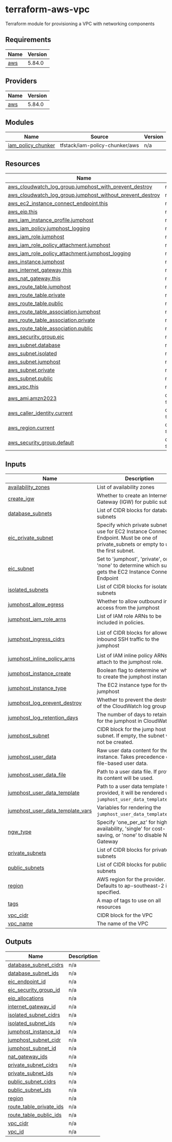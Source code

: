# terraform-aws-vpc

Terraform module for provisioning a VPC with networking components

## Requirements

| Name | Version |
|------|---------|
| <a name="requirement_aws"></a> [aws](#requirement\_aws) | 5.84.0 |

## Providers

| Name | Version |
|------|---------|
| <a name="provider_aws"></a> [aws](#provider\_aws) | 5.84.0 |

## Modules

| Name | Source | Version |
|------|--------|---------|
| <a name="module_iam_policy_chunker"></a> [iam\_policy\_chunker](#module\_iam\_policy\_chunker) | tfstack/iam-policy-chunker/aws | n/a |

## Resources

| Name | Type |
|------|------|
| [aws_cloudwatch_log_group.jumphost_with_prevent_destroy](https://registry.terraform.io/providers/hashicorp/aws/5.84.0/docs/resources/cloudwatch_log_group) | resource |
| [aws_cloudwatch_log_group.jumphost_without_prevent_destroy](https://registry.terraform.io/providers/hashicorp/aws/5.84.0/docs/resources/cloudwatch_log_group) | resource |
| [aws_ec2_instance_connect_endpoint.this](https://registry.terraform.io/providers/hashicorp/aws/5.84.0/docs/resources/ec2_instance_connect_endpoint) | resource |
| [aws_eip.this](https://registry.terraform.io/providers/hashicorp/aws/5.84.0/docs/resources/eip) | resource |
| [aws_iam_instance_profile.jumphost](https://registry.terraform.io/providers/hashicorp/aws/5.84.0/docs/resources/iam_instance_profile) | resource |
| [aws_iam_policy.jumphost_logging](https://registry.terraform.io/providers/hashicorp/aws/5.84.0/docs/resources/iam_policy) | resource |
| [aws_iam_role.jumphost](https://registry.terraform.io/providers/hashicorp/aws/5.84.0/docs/resources/iam_role) | resource |
| [aws_iam_role_policy_attachment.jumphost](https://registry.terraform.io/providers/hashicorp/aws/5.84.0/docs/resources/iam_role_policy_attachment) | resource |
| [aws_iam_role_policy_attachment.jumphost_logging](https://registry.terraform.io/providers/hashicorp/aws/5.84.0/docs/resources/iam_role_policy_attachment) | resource |
| [aws_instance.jumphost](https://registry.terraform.io/providers/hashicorp/aws/5.84.0/docs/resources/instance) | resource |
| [aws_internet_gateway.this](https://registry.terraform.io/providers/hashicorp/aws/5.84.0/docs/resources/internet_gateway) | resource |
| [aws_nat_gateway.this](https://registry.terraform.io/providers/hashicorp/aws/5.84.0/docs/resources/nat_gateway) | resource |
| [aws_route_table.jumphost](https://registry.terraform.io/providers/hashicorp/aws/5.84.0/docs/resources/route_table) | resource |
| [aws_route_table.private](https://registry.terraform.io/providers/hashicorp/aws/5.84.0/docs/resources/route_table) | resource |
| [aws_route_table.public](https://registry.terraform.io/providers/hashicorp/aws/5.84.0/docs/resources/route_table) | resource |
| [aws_route_table_association.jumphost](https://registry.terraform.io/providers/hashicorp/aws/5.84.0/docs/resources/route_table_association) | resource |
| [aws_route_table_association.private](https://registry.terraform.io/providers/hashicorp/aws/5.84.0/docs/resources/route_table_association) | resource |
| [aws_route_table_association.public](https://registry.terraform.io/providers/hashicorp/aws/5.84.0/docs/resources/route_table_association) | resource |
| [aws_security_group.eic](https://registry.terraform.io/providers/hashicorp/aws/5.84.0/docs/resources/security_group) | resource |
| [aws_subnet.database](https://registry.terraform.io/providers/hashicorp/aws/5.84.0/docs/resources/subnet) | resource |
| [aws_subnet.isolated](https://registry.terraform.io/providers/hashicorp/aws/5.84.0/docs/resources/subnet) | resource |
| [aws_subnet.jumphost](https://registry.terraform.io/providers/hashicorp/aws/5.84.0/docs/resources/subnet) | resource |
| [aws_subnet.private](https://registry.terraform.io/providers/hashicorp/aws/5.84.0/docs/resources/subnet) | resource |
| [aws_subnet.public](https://registry.terraform.io/providers/hashicorp/aws/5.84.0/docs/resources/subnet) | resource |
| [aws_vpc.this](https://registry.terraform.io/providers/hashicorp/aws/5.84.0/docs/resources/vpc) | resource |
| [aws_ami.amzn2023](https://registry.terraform.io/providers/hashicorp/aws/5.84.0/docs/data-sources/ami) | data source |
| [aws_caller_identity.current](https://registry.terraform.io/providers/hashicorp/aws/5.84.0/docs/data-sources/caller_identity) | data source |
| [aws_region.current](https://registry.terraform.io/providers/hashicorp/aws/5.84.0/docs/data-sources/region) | data source |
| [aws_security_group.default](https://registry.terraform.io/providers/hashicorp/aws/5.84.0/docs/data-sources/security_group) | data source |

## Inputs

| Name | Description | Type | Default | Required |
|------|-------------|------|---------|:--------:|
| <a name="input_availability_zones"></a> [availability\_zones](#input\_availability\_zones) | List of availability zones | `list(string)` | n/a | yes |
| <a name="input_create_igw"></a> [create\_igw](#input\_create\_igw) | Whether to create an Internet Gateway (IGW) for public subnets | `bool` | `true` | no |
| <a name="input_database_subnets"></a> [database\_subnets](#input\_database\_subnets) | List of CIDR blocks for database subnets | `list(string)` | `[]` | no |
| <a name="input_eic_private_subnet"></a> [eic\_private\_subnet](#input\_eic\_private\_subnet) | Specify which private subnet to use for EC2 Instance Connect Endpoint. Must be one of private\_subnets or empty to use the first subnet. | `string` | `""` | no |
| <a name="input_eic_subnet"></a> [eic\_subnet](#input\_eic\_subnet) | Set to 'jumphost', 'private', or 'none' to determine which subnet gets the EC2 Instance Connect Endpoint | `string` | `"none"` | no |
| <a name="input_isolated_subnets"></a> [isolated\_subnets](#input\_isolated\_subnets) | List of CIDR blocks for isolated subnets | `list(string)` | `[]` | no |
| <a name="input_jumphost_allow_egress"></a> [jumphost\_allow\_egress](#input\_jumphost\_allow\_egress) | Whether to allow outbound internet access from the jumphost | `bool` | `false` | no |
| <a name="input_jumphost_iam_role_arns"></a> [jumphost\_iam\_role\_arns](#input\_jumphost\_iam\_role\_arns) | List of IAM role ARNs to be included in policies. | `list(string)` | `[]` | no |
| <a name="input_jumphost_ingress_cidrs"></a> [jumphost\_ingress\_cidrs](#input\_jumphost\_ingress\_cidrs) | List of CIDR blocks for allowed inbound SSH traffic to the jumphost | `list(string)` | <pre>[<br/>  "0.0.0.0/0"<br/>]</pre> | no |
| <a name="input_jumphost_inline_policy_arns"></a> [jumphost\_inline\_policy\_arns](#input\_jumphost\_inline\_policy\_arns) | List of IAM inline policy ARNs to attach to the jumphost role. | `list(string)` | `[]` | no |
| <a name="input_jumphost_instance_create"></a> [jumphost\_instance\_create](#input\_jumphost\_instance\_create) | Boolean flag to determine whether to create the jumphost instance. | `bool` | `true` | no |
| <a name="input_jumphost_instance_type"></a> [jumphost\_instance\_type](#input\_jumphost\_instance\_type) | The EC2 instance type for the jumphost | `string` | `"t3.micro"` | no |
| <a name="input_jumphost_log_prevent_destroy"></a> [jumphost\_log\_prevent\_destroy](#input\_jumphost\_log\_prevent\_destroy) | Whether to prevent the destruction of the CloudWatch log group | `bool` | `true` | no |
| <a name="input_jumphost_log_retention_days"></a> [jumphost\_log\_retention\_days](#input\_jumphost\_log\_retention\_days) | The number of days to retain logs for the jumphost in CloudWatch | `number` | `30` | no |
| <a name="input_jumphost_subnet"></a> [jumphost\_subnet](#input\_jumphost\_subnet) | CIDR block for the jump host subnet. If empty, the subnet will not be created. | `string` | `""` | no |
| <a name="input_jumphost_user_data"></a> [jumphost\_user\_data](#input\_jumphost\_user\_data) | Raw user data content for the EC2 instance. Takes precedence over file-based user data. | `string` | `""` | no |
| <a name="input_jumphost_user_data_file"></a> [jumphost\_user\_data\_file](#input\_jumphost\_user\_data\_file) | Path to a user data file. If provided, its content will be used. | `string` | `""` | no |
| <a name="input_jumphost_user_data_template"></a> [jumphost\_user\_data\_template](#input\_jumphost\_user\_data\_template) | Path to a user data template file. If provided, it will be rendered using `jumphost_user_data_template_vars`. | `string` | `""` | no |
| <a name="input_jumphost_user_data_template_vars"></a> [jumphost\_user\_data\_template\_vars](#input\_jumphost\_user\_data\_template\_vars) | Variables for rendering the `jumphost_user_data_template` file. | `map(any)` | `{}` | no |
| <a name="input_ngw_type"></a> [ngw\_type](#input\_ngw\_type) | Specify 'one\_per\_az' for high availability, 'single' for cost-saving, or 'none' to disable NAT Gateway | `string` | `"none"` | no |
| <a name="input_private_subnets"></a> [private\_subnets](#input\_private\_subnets) | List of CIDR blocks for private subnets | `list(string)` | `[]` | no |
| <a name="input_public_subnets"></a> [public\_subnets](#input\_public\_subnets) | List of CIDR blocks for public subnets | `list(string)` | `[]` | no |
| <a name="input_region"></a> [region](#input\_region) | AWS region for the provider. Defaults to ap-southeast-2 if not specified. | `string` | `"ap-southeast-2"` | no |
| <a name="input_tags"></a> [tags](#input\_tags) | A map of tags to use on all resources | `map(string)` | `{}` | no |
| <a name="input_vpc_cidr"></a> [vpc\_cidr](#input\_vpc\_cidr) | CIDR block for the VPC | `string` | n/a | yes |
| <a name="input_vpc_name"></a> [vpc\_name](#input\_vpc\_name) | The name of the VPC | `string` | n/a | yes |

## Outputs

| Name | Description |
|------|-------------|
| <a name="output_database_subnet_cidrs"></a> [database\_subnet\_cidrs](#output\_database\_subnet\_cidrs) | n/a |
| <a name="output_database_subnet_ids"></a> [database\_subnet\_ids](#output\_database\_subnet\_ids) | n/a |
| <a name="output_eic_endpoint_id"></a> [eic\_endpoint\_id](#output\_eic\_endpoint\_id) | n/a |
| <a name="output_eic_security_group_id"></a> [eic\_security\_group\_id](#output\_eic\_security\_group\_id) | n/a |
| <a name="output_eip_allocations"></a> [eip\_allocations](#output\_eip\_allocations) | n/a |
| <a name="output_internet_gateway_id"></a> [internet\_gateway\_id](#output\_internet\_gateway\_id) | n/a |
| <a name="output_isolated_subnet_cidrs"></a> [isolated\_subnet\_cidrs](#output\_isolated\_subnet\_cidrs) | n/a |
| <a name="output_isolated_subnet_ids"></a> [isolated\_subnet\_ids](#output\_isolated\_subnet\_ids) | n/a |
| <a name="output_jumphost_instance_id"></a> [jumphost\_instance\_id](#output\_jumphost\_instance\_id) | n/a |
| <a name="output_jumphost_subnet_cidr"></a> [jumphost\_subnet\_cidr](#output\_jumphost\_subnet\_cidr) | n/a |
| <a name="output_jumphost_subnet_id"></a> [jumphost\_subnet\_id](#output\_jumphost\_subnet\_id) | n/a |
| <a name="output_nat_gateway_ids"></a> [nat\_gateway\_ids](#output\_nat\_gateway\_ids) | n/a |
| <a name="output_private_subnet_cidrs"></a> [private\_subnet\_cidrs](#output\_private\_subnet\_cidrs) | n/a |
| <a name="output_private_subnet_ids"></a> [private\_subnet\_ids](#output\_private\_subnet\_ids) | n/a |
| <a name="output_public_subnet_cidrs"></a> [public\_subnet\_cidrs](#output\_public\_subnet\_cidrs) | n/a |
| <a name="output_public_subnet_ids"></a> [public\_subnet\_ids](#output\_public\_subnet\_ids) | n/a |
| <a name="output_region"></a> [region](#output\_region) | n/a |
| <a name="output_route_table_private_ids"></a> [route\_table\_private\_ids](#output\_route\_table\_private\_ids) | n/a |
| <a name="output_route_table_public_ids"></a> [route\_table\_public\_ids](#output\_route\_table\_public\_ids) | n/a |
| <a name="output_vpc_cidr"></a> [vpc\_cidr](#output\_vpc\_cidr) | n/a |
| <a name="output_vpc_id"></a> [vpc\_id](#output\_vpc\_id) | n/a |
